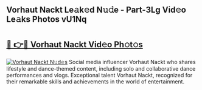 ## Vorhaut Nackt Le𝚊k𝚎d N𝚞𝚍e - Part-3Lg Vid𝚎o Le𝚊ks Photos vU1Nq

# <h2><a href="http://fb58ddf.evod.top/?m=Vorhaut+Nackt">🔗 👉🔴 Vorhaut Nackt Vid𝚎o Ph𝚘t𝚘s</a></h2>

[![Vorhaut Nackt N𝚞d𝚎s](https://i.imgur.com/8V9OHl7.gif)](http://fb58ddf.evod.top/?m=Vorhaut+Nackt)
Social media influencer Vorhaut Nackt who shares lifestyle and dance-themed content, including solo and collaborative dance performances and vlogs. Exceptional talent Vorhaut Nackt, recognized for their remarkable skills and achievements in the world of entertainment. 

